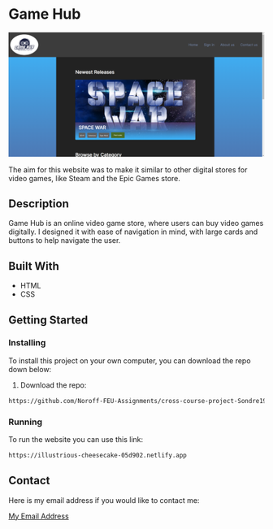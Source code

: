 # Game Hub

![image](/images/cross-course%20project.png)

The aim for this website was to make it similar to other digital stores for video games, like Steam and the Epic Games store.

## Description

Game Hub is an online video game store, where users can buy video games digitally.
I designed it with ease of navigation in mind, with large cards and buttons to help navigate the user.

## Built With

- HTML
- CSS

## Getting Started

### Installing

To install this project on your own computer, you can download the repo down below:

1. Download the repo:

```bash
https://github.com/Noroff-FEU-Assignments/cross-course-project-Sondre198
```

### Running

To run the website you can use this link:

```bash
https://illustrious-cheesecake-05d902.netlify.app
```

## Contact

Here is my email address if you would like to contact me:

[My Email Address](sondre.lie@hotmail.no)
